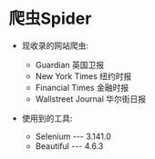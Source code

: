 爬虫Spider
===

* 现收录的网站爬虫:  
    * Guardian 英国卫报   
    * New York Times 纽约时报   
    * Financial Times 金融时报  
    * Wallstreet Journal 华尔街日报  
    
* 使用到的工具:  
    * Selenium --- 3.141.0
    * Beautiful --- 4.6.3
    

